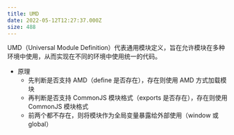 ```yaml
---
title: UMD
date: 2022-05-12T12:27:37.000Z
size: 488
---
```

UMD（Universal Module Definition）代表通用模块定义，旨在允许模块在多种环境中使用，从而实现在不同的环境中使用统一的代码。

- 原理
  - 先判断是否支持 AMD（define 是否存在），存在则使用 AMD 方式加载模块
  - 再判断是否支持 CommonJS 模块格式（exports 是否存在），存在则使用 CommonJS 模块格式
  - 前两个都不存在，则将模块作为全局变量暴露给外部使用（window 或 global）
